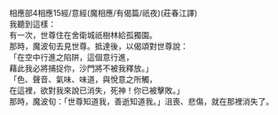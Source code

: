 相應部4相應15經/意經(魔相應/有偈篇/祇夜)(莊春江譯)  
我聽到這樣：  
有一次，世尊住在舍衛城祇樹林給孤獨園。  
那時，魔波旬去見世尊。抵達後，以偈頌對世尊說：  
「在空中行進之陷阱，這個意行進，  
藉此我必將捕捉你，沙門將不被我釋放。」  
「色、聲音、氣味、味道，與悅意之所觸，  
在這裡，欲對我來說已消失，死神！你已被擊敗。」  
那時，魔波旬：「世尊知道我，善逝知道我。」沮喪、悲傷，就在那裡消失了。  
  
  
